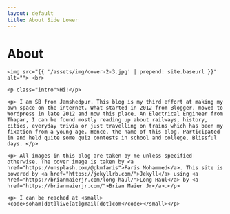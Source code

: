 ```yaml
---
layout: default
title: About Side Lower
---
```


<div class="post">
	<h1 class="pageTitle">About</h1>
	
	<img src="{{ '/assets/img/cover-2-3.jpg' | prepend: site.baseurl }}" alt=""> <br>
	
	<p class="intro">Hi!</p>
	
	<p> I am SB from Jamshedpur. This blog is my third effort at making my own space on the internet. What started in 2012 from Blogger, moved to Wordpress in late 2012 and now this place. An Electrical Engineer from Thapar, I can be found mostly reading up about railways, history, cities, everyday trivia or just travelling on trains which has been my fixation from a young age. Hence, the name of this blog. Participated in and held quite some quiz contests in school and college. Blissful days. </p>
	
	<p> All images in this blog are taken by me unless specified otherwise. The cover image is taken by <a href="https://unsplash.com/@pkmfaris">Faris Mohammed</a>. This site is powered by <a href="https://jekyllrb.com/">Jekyll</a> using <a href="https://brianmaierjr.com/long-haul/">Long Haul</a> by <a href="https://brianmaierjr.com/">Brian Maier Jr</a>.</p>
	
	<p> I can be reached at <small><code>soham[dot]live[at]gmail[dot]com</code></small></p>
	
</div>
